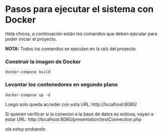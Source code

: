 # Pasos para ejecutar el sistema con Docker

Hola chicos, a continuación están los comandos que deben ejecutar para poder iniciar el proyecto.

<strong>NOTA:</strong> Todos los comandos se ejecutan en la raiz del proyecto.

### Construir la imagen de Docker
    
    docker-compose build

### Levantar los contenedores en segundo plano

    docker-compose up -d

Luego solo queda acceder con esta URL: http://localhost:8080/

Si quieren verificar si la conexion a la base de datos es exitosa, vayan a estar URL: http://localhost:8080/presentation/testConnection.php

ola estoy probando 
